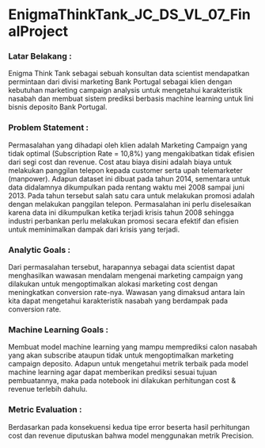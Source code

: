 # EnigmaThinkTank_JC_DS_VL_07_FinalProject

### Latar Belakang :
Enigma Think Tank sebagai sebuah konsultan data scientist mendapatkan permintaan dari divisi marketing Bank Portugal sebagai klien dengan kebutuhan marketing campaign analysis untuk mengetahui karakteristik nasabah dan membuat sistem prediksi berbasis machine learning untuk lini bisnis deposito Bank Portugal.  

### Problem Statement :
Permasalahan yang dihadapi oleh klien adalah Marketing Campaign yang tidak optimal (Subscription Rate = 10,8%) yang mengakibatkan tidak efisien dari segi cost dan revenue. Cost atau biaya disini adalah biaya untuk melakukan panggilan telepon kepada customer serta upah telemarketer (manpower). Adapun dataset ini dibuat pada tahun 2014, sementara untuk data didalamnya dikumpulkan pada rentang waktu mei 2008 sampai juni 2013. Pada tahun tersebut salah satu cara untuk melakukan promosi adalah dengan melakukan panggilan telepon. Permasalahan ini perlu diselesaikan karena data ini dikumpulkan ketika terjadi krisis tahun 2008 sehingga industri perbankan perlu melakukan promosi secara efektif dan efisien untuk meminimalkan dampak dari krisis yang terjadi.

### Analytic Goals :
Dari permasalahan tersebut, harapannya sebagai data scientist dapat menghasilkan wawasan mendalam mengenai marketing campaign yang dilakukan untuk mengoptimalkan alokasi marketing cost dengan meningkatkan conversion rate-nya. Wawasan yang dimaksud antara lain kita dapat mengetahui karakteristik nasabah yang berdampak pada conversion rate.

### Machine Learning Goals :
Membuat model machine learning yang mampu memprediksi calon nasabah yang akan subscribe ataupun tidak untuk mengoptimalkan marketing campaign deposito. Adapun untuk mengetahui metrik terbaik pada model machine learning agar dapat memberikan prediksi sesuai tujuan pembuatannya, maka pada notebook ini dilakukan perhitungan cost & revenue terlebih dahulu.

### Metric Evaluation :
Berdasarkan pada konsekuensi kedua tipe error beserta hasil perhitungan cost dan revenue diputuskan bahwa model menggunakan metrik Precision.
